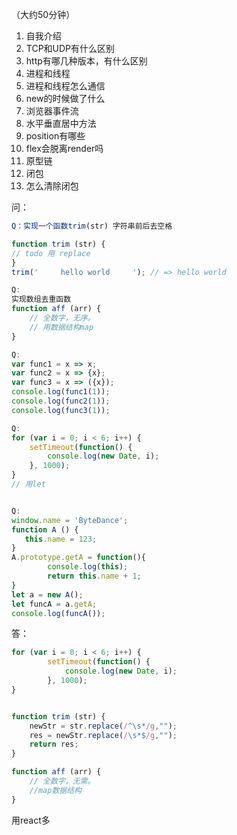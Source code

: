 （大约50分钟）
1. 自我介绍
2. TCP和UDP有什么区别
3. http有哪几种版本，有什么区别
4. 进程和线程
5. 进程和线程怎么通信
6. new的时候做了什么
7. 浏览器事件流
8. 水平垂直居中方法
9. position有哪些
10. flex会脱离render吗
11. 原型链
12. 闭包
13. 怎么清除闭包

问：
```js
Q：实现一个函数trim(str) 字符串前后去空格

function trim (str) {
// todo 用 replace
}
trim('     hello world     '); // => hello world

Q:
实现数组去重函数
function aff (arr) {
    // 全数字，无序。
    // 用数据结构map
}

Q:
var func1 = x => x;
var func2 = x => {x};
var func3 = x => ({x});
console.log(func1(1));
console.log(func2(1));
console.log(func3(1));

Q:
for (var i = 0; i < 6; i++) {
    setTimeout(function() {
        console.log(new Date, i);
    }, 1000);
}
// 用let


Q:
window.name = 'ByteDance';
function A () {
   this.name = 123;
}
A.prototype.getA = function(){
        console.log(this);
        return this.name + 1;
}
let a = new A();
let funcA = a.getA;
console.log(funcA());
```

答：

```js
for (var i = 0; i < 6; i++) {
        setTimeout(function() {
            console.log(new Date, i);
        }, 1000);
}


function trim (str) {
    newStr = str.replace(/^\s*/g,"");
    res = newStr.replace(/\s*$/g,"");
    return res;
}

function aff (arr) {
    // 全数字，无需。
    //map数据结构
}
```

用react多
